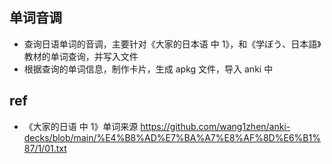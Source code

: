 ## 单词音调

- 查询日语单词的音调，主要针对《大家的日本语 中 1》，和《学ぼう、日本語》教材的单词查询，并写入文件
- 根据查询的单词信息，制作卡片，生成 apkg 文件，导入 anki 中

## ref

- 《大家的日语 中 1》单词来源 https://github.com/wang1zhen/anki-decks/blob/main/%E4%B8%AD%E7%BA%A7%E8%AF%8D%E6%B1%87/1/01.txt
